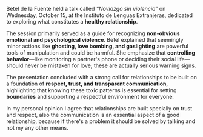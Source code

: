 Betel de la Fuente held a talk called _“Noviazgo sin violencia”_ on Wednesday, October 15, at the Instituto de Lenguas Extranjeras, dedicated to exploring what constitutes a **healthy relationship**.

The session primarily served as a guide for recognizing **non-obvious emotional and psychological violence**. Betel explained that seemingly minor actions like **ghosting, love bombing, and gaslighting** are powerful tools of manipulation and could be harmful. She emphasize that **controlling behavior**—like monitoring a partner's phone or deciding their social life—should never be mistaken for love; these are actually serious warning signs. 

The presentation concluded with a strong call for relationships to be built on a foundation of **respect, trust, and transparent communication**, highlighting that knowing these toxic patterns is essential for setting **boundaries** and supporting a respectful environment for everyone.

In my personal opinion I agree that relationships are built specially on trust and respect, also the communication is an essential aspect of a good relationship, because if there's a problem it should be solved by talking and not my any other means. 